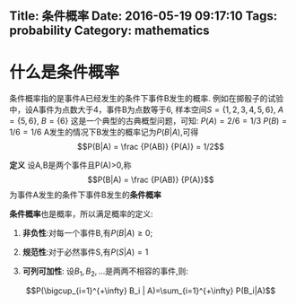 Title: 条件概率
Date: 2016-05-19 09:17:10
Tags: probability
Category: mathematics
---

# 什么是条件概率

条件概率指的是事件A已经发生的条件下事件B发生的概率.
例如在掷骰子的试验中，设A事件为点数大于4，事件B为点数等于6,
样本空间$S=\lbrace 1,2,3,4,5,6\rbrace$, $A=\lbrace 5,6\rbrace$, $B=\lbrace 6\rbrace$
这是一个典型的古典概型问题，可知:
$P(A) = 2/6 = 1/3$
$P(B) = 1/6 = 1/6$
A发生的情况下B发生的概率记为$P(B|A)$,可得
$$P(B|A) = \frac {P(AB)} {P(A)} = 1/2$$

**定义** 设A,B是两个事件且P(A)>0,称
$$P(B|A) = \frac {P(AB)} {P(A)}$$
为事件A发生的条件下事件B发生的**条件概率**

**条件概率**也是概率，所以满足概率的定义:

1. **非负性**:对每一个事件B,有$P(B|A) \geqslant 0$;

2. **规范性**:对于必然事件S,有$P(S|A) = 1$

3. **可列可加性**: 设$B_1, B_2, ...$是两两不相容的事件,则:

$$P(\bigcup_{i=1}^{+\infty} B_i | A)=\sum_{i=1}^{+\infty} P(B_i|A)$$
